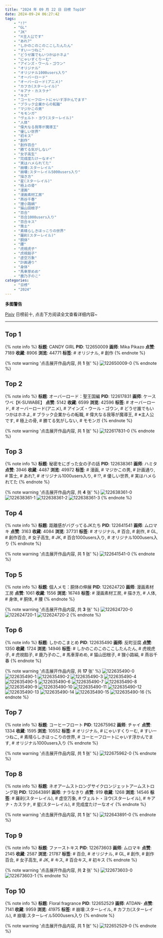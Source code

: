 ```yaml
---
title: "2024 年 09 月 22 日 日榜 Top10"
date: 2024-09-24 06:27:42
tags:
    - "!?"
    - "GL"
    - "JK"
    - "※主人公です"
    - "あれ?"
    - "しかのこのこのここしたんたん"
    - "すいーつねこ"
    - "どうせ誰でもいつかはホネよ"
    - "にゃいすくりーむ"
    - "アインズ・ウール・ゴウン"
    - "オリジナル"
    - "オリジナル1000users入り"
    - "オーバーロード"
    - "オーバーロード(アニメ)"
    - "カフカ(スターレイル)"
    - "キアナ・カスラナ"
    - "キス"
    - "コーヒーフロートにゃいす浮かんでます"
    - "ブラック企業からの転職"
    - "マジかこの男"
    - "モモンガ"
    - "ヴェルト・ヨウ(スターレイル)"
    - "人体"
    - "偉大なる我等が魔導王"
    - "優しい世界"
    - "初キス"
    - "創作"
    - "創作百合"
    - "勝てる気がしない"
    - "女子高生"
    - "完成度たけーなオイ"
    - "実はハメられてた"
    - "崩壊:スターレイル"
    - "崩壊:スターレイル5000users入り"
    - "描き方"
    - "星(スターレイル)"
    - "極上の骨"
    - "漫画"
    - "漫画素材工房"
    - "燕谷千春"
    - "狸小路絹"
    - "猫山田根子"
    - "百合"
    - "百合1000users入り"
    - "百合キス"
    - "策士"
    - "素晴らしきほっこりの世界"
    - "羅刹(スターレイル)"
    - "胴体"
    - "腰"
    - "虎視虎子"
    - "虎視餡子"
    - "虚空万象"
    - "計画通り"
    - "身体"
    - "馬車芽めめ"
    - "鹿乃子のこ"
categories:
    - "日榜"
    - "2024"
---
```


<i class="fa fa-triangle-exclamation"></i>**多图警告**<i class="fa fa-triangle-exclamation"></i>

[Pixiv](https://www.pixiv.net/) 日榜前十, 点击下方阅读全文查看详细内容~

<!-- more -->

---

## Top 1

{% note info %}
**标题**: CANDY GIRL
**PID**: 122650009 **画师**: Mika Pikazo
**点赞**: 7189 **收藏**: 8906 **浏览**: 44771
**标签**: # オリジナル, # 創作
{% endnote %}

{% note warning '点击展开作品内容, 共 **1** 张' %}
![122650009-0](https://i.pixiv.re/img-original/img/2024/09/22/00/00/21/122650009_p0.png)
{% endnote %}

## Top 2

{% note info %}
**标题**: オーバーロード：聖王国編
**PID**: 122617831 **画师**: ケースワベ【K-SUWABE】
**点赞**: 5142 **收藏**: 6599 **浏览**: 42596
**标签**: # オーバーロード, # オーバーロード(アニメ), # アインズ・ウール・ゴウン, # どうせ誰でもいつかはホネよ, # ブラック企業からの転職, # 偉大なる我等が魔導王, # ※主人公です, # 極上の骨, # 勝てる気がしない, # モモンガ
{% endnote %}

{% note warning '点击展开作品内容, 共 **1** 张' %}
![122617831-0](https://i.pixiv.re/img-original/img/2024/09/21/00/00/13/122617831_p0.jpg)
{% endnote %}

## Top 3

{% note info %}
**标题**: 秘密をにぎった女の子の話
**PID**: 122638361 **画师**: ハミタ
**点赞**: 3946 **收藏**: 4487 **浏览**: 49972
**标签**: # 漫画, # マジかこの男, # 計画通り, # 策士, # あれ?, # オリジナル1000users入り, # !?, # 優しい世界, # 実はハメられてた
{% endnote %}

{% note warning '点击展开作品内容, 共 **4** 张' %}
![122638361-0](https://i.pixiv.re/img-original/img/2024/09/21/18/03/23/122638361_p0.png)
![122638361-1](https://i.pixiv.re/img-original/img/2024/09/21/18/03/23/122638361_p1.png)
![122638361-2](https://i.pixiv.re/img-original/img/2024/09/21/18/03/23/122638361_p2.png)
![122638361-3](https://i.pixiv.re/img-original/img/2024/09/21/18/03/23/122638361_p3.png)
{% endnote %}

## Top 4

{% note info %}
**标题**: 距離感がバグってるJKたち
**PID**: 122641541 **画师**: ムロマキ
**点赞**: 3163 **收藏**: 4084 **浏览**: 37731
**标签**: # オリジナル, # 百合, # 創作, # GL, # 創作百合, # 女子高生, # JK, # 百合1000users入り, # オリジナル1000users入り
{% endnote %}

{% note warning '点击展开作品内容, 共 **1** 张' %}
![122641541-0](https://i.pixiv.re/img-original/img/2024/09/21/19/59/09/122641541_p0.jpg)
{% endnote %}

## Top 5

{% note info %}
**标题**: 個人メモ：胴体の伸展
**PID**: 122624720 **画师**: 漫画素材工房
**点赞**: 1061 **收藏**: 1556 **浏览**: 16748
**标签**: # 漫画素材工房, # 描き方, # 人体, # 身体, # 胴体, # 腰
{% endnote %}

{% note warning '点击展开作品内容, 共 **3** 张' %}
![122624720-0](https://i.pixiv.re/img-original/img/2024/09/21/06/00/12/122624720_p0.jpg)
![122624720-1](https://i.pixiv.re/img-original/img/2024/09/21/06/00/12/122624720_p1.jpg)
![122624720-2](https://i.pixiv.re/img-original/img/2024/09/21/06/00/12/122624720_p2.jpg)
{% endnote %}

## Top 6

{% note info %}
**标题**: しかのこまとめ
**PID**: 122635490 **画师**: 反町豆腐
**点赞**: 1350 **收藏**: 1724 **浏览**: 14946
**标签**: # しかのこのこのここしたんたん, # 虎視虎子, # 虎視餡子, # 鹿乃子のこ, # 馬車芽めめ, # 猫山田根子, # 狸小路絹, # 燕谷千春
{% endnote %}

{% note warning '点击展开作品内容, 共 **17** 张' %}
![122635490-0](https://i.pixiv.re/img-original/img/2024/09/21/16/11/37/122635490_p0.jpg)
![122635490-1](https://i.pixiv.re/img-original/img/2024/09/21/16/11/37/122635490_p1.jpg)
![122635490-2](https://i.pixiv.re/img-original/img/2024/09/21/16/11/37/122635490_p2.jpg)
![122635490-3](https://i.pixiv.re/img-original/img/2024/09/21/16/11/37/122635490_p3.jpg)
![122635490-4](https://i.pixiv.re/img-original/img/2024/09/21/16/11/37/122635490_p4.jpg)
![122635490-5](https://i.pixiv.re/img-original/img/2024/09/21/16/11/37/122635490_p5.jpg)
![122635490-6](https://i.pixiv.re/img-original/img/2024/09/21/16/11/37/122635490_p6.jpg)
![122635490-7](https://i.pixiv.re/img-original/img/2024/09/21/16/11/37/122635490_p7.jpg)
![122635490-8](https://i.pixiv.re/img-original/img/2024/09/21/16/11/37/122635490_p8.jpg)
![122635490-9](https://i.pixiv.re/img-original/img/2024/09/21/16/11/37/122635490_p9.jpg)
![122635490-10](https://i.pixiv.re/img-original/img/2024/09/21/16/11/37/122635490_p10.jpg)
![122635490-11](https://i.pixiv.re/img-original/img/2024/09/21/16/11/37/122635490_p11.jpg)
![122635490-12](https://i.pixiv.re/img-original/img/2024/09/21/16/11/37/122635490_p12.jpg)
![122635490-13](https://i.pixiv.re/img-original/img/2024/09/21/16/11/37/122635490_p13.jpg)
![122635490-14](https://i.pixiv.re/img-original/img/2024/09/21/16/11/37/122635490_p14.jpg)
![122635490-15](https://i.pixiv.re/img-original/img/2024/09/21/16/11/37/122635490_p15.jpg)
![122635490-16](https://i.pixiv.re/img-original/img/2024/09/21/16/11/37/122635490_p16.jpg)
{% endnote %}

## Top 7

{% note info %}
**标题**: コーヒーフロート
**PID**: 122675962 **画师**: チャイ
**点赞**: 1334 **收藏**: 1595 **浏览**: 10552
**标签**: # オリジナル, # にゃいすくりーむ, # すいーつねこ, # 素晴らしきほっこりの世界, # コーヒーフロートにゃいす浮かんでます, # オリジナル1000users入り
{% endnote %}

{% note warning '点击展开作品内容, 共 **1** 张' %}
![122675962-0](https://i.pixiv.re/img-original/img/2024/09/22/20/30/01/122675962_p0.png)
{% endnote %}

## Top 8

{% note info %}
**标题**: ネオアームストロングサイクロンジェットアームストロング砲
**PID**: 122643891 **画师**: ナラなきり
**点赞**: 919 **收藏**: 1268 **浏览**: 14546
**标签**: # 羅刹(スターレイル), # 虚空万象, # ヴェルト・ヨウ(スターレイル), # キアナ・カスラナ, # 星(スターレイル), # 完成度たけーなオイ
{% endnote %}

{% note warning '点击展开作品内容, 共 **1** 张' %}
![122643891-0](https://i.pixiv.re/img-original/img/2024/09/21/21/07/00/122643891_p0.png)
{% endnote %}

## Top 9

{% note info %}
**标题**: ファーストキス
**PID**: 122673603 **画师**: ムロマキ
**点赞**: 2145 **收藏**: 2587 **浏览**: 21787
**标签**: # 百合, # オリジナル, # GL, # 創作, # 創作百合, # 女子高生, # JK, # キス, # 百合キス, # 初キス
{% endnote %}

{% note warning '点击展开作品内容, 共 **2** 张' %}
![122673603-0](https://i.pixiv.re/img-original/img/2024/09/22/19/16/12/122673603_p0.jpg)
![122673603-1](https://i.pixiv.re/img-original/img/2024/09/22/19/16/12/122673603_p1.jpg)
{% endnote %}

## Top 10

{% note info %}
**标题**: Floral fragrance
**PID**: 122652529 **画师**: ATDAN-
**点赞**: 7141 **收藏**: 9959 **浏览**: 41975
**标签**: # 崩壊:スターレイル, # カフカ(スターレイル), # 崩壊:スターレイル5000users入り
{% endnote %}

{% note warning '点击展开作品内容, 共 **1** 张' %}
![122652529-0](https://i.pixiv.re/img-original/img/2024/09/22/01/05/03/122652529_p0.png)
{% endnote %}
